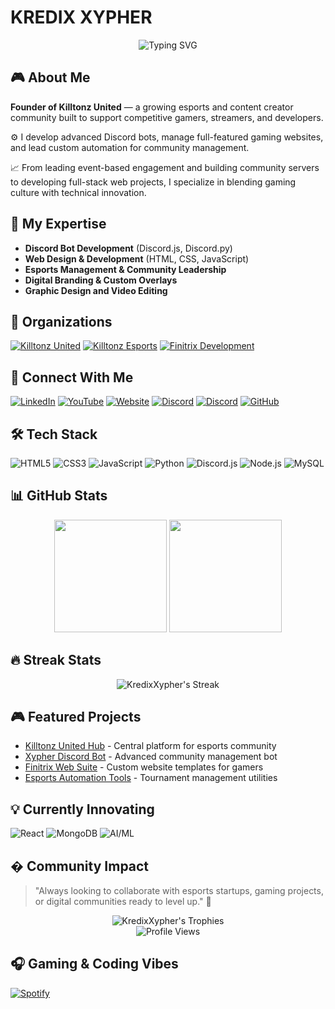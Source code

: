 
# KREDIX XYPHER

<div align="center">
  <img src="https://readme-typing-svg.demolab.com?font=Fira+Code&weight=600&size=24&duration=3000&pause=1000&color=00F72D&background=0D111700&center=true&vCenter=true&width=435&lines=Esports+Entrepreneur;Discord+Bot+Developer;Community+Architect;Tech+Innovator" alt="Typing SVG" />
</div>

## 🎮 About Me
**Founder of Killtonz United** — a growing esports and content creator community built to support competitive gamers, streamers, and developers.

⚙️ I develop advanced Discord bots, manage full-featured gaming websites, and lead custom automation for community management.

📈 From leading event-based engagement and building community servers to developing full-stack web projects, I specialize in blending gaming culture with technical innovation.



## 🔧 My Expertise
- **Discord Bot Development** (Discord.js, Discord.py)
- **Web Design & Development** (HTML, CSS, JavaScript)
- **Esports Management & Community Leadership**
- **Digital Branding & Custom Overlays**
- **Graphic Design and Video Editing**

## 🚀 Organizations
[![Killtonz United](https://img.shields.io/badge/Killtonz_United-000000?style=for-the-badge&logo=github&logoColor=white)](https://github.com/Killtonz-United)
[![Killtonz Esports](https://img.shields.io/badge/Killtonz_Esports-EA3223?style=for-the-badge&logo=riot-games&logoColor=white)](https://github.com/Killtonz-Esports)
[![Finitrix Development](https://img.shields.io/badge/Finitrix_Development-4285F4?style=for-the-badge&logo=google-chrome&logoColor=white)](https://github.com/Finitrix-Development)

## 🔗 Connect With Me
[![LinkedIn](https://img.shields.io/badge/LinkedIn-0077B5?style=for-the-badge&logo=linkedin&logoColor=white)](https://www.linkedin.com/in/kredix-xypher/)
[![YouTube](https://img.shields.io/badge/YouTube-FF0000?style=for-the-badge&logo=youtube&logoColor=white)](https://www.youtube.com/@Kredix_144hz)
[![Website](https://img.shields.io/badge/Website-FF7139?style=for-the-badge&logo=google-chrome&logoColor=white)](https://kredix.xyz/)
[![Discord](https://img.shields.io/badge/Discord_Server-5865F2?style=for-the-badge&logo=discord&logoColor=white)](https://discord.gg/YOUR_INVITE_LINK)
[![Discord](https://img.shields.io/badge/Discord_ID-000000?style=for-the-badge&logo=discord&logoColor=white)](https://discord.com/users/YOUR_DISCORD_ID)
[![GitHub](https://img.shields.io/badge/GitHub-100000?style=for-the-badge&logo=github&logoColor=white)](https://github.com/kredix-xypher)

## 🛠️ Tech Stack
![HTML5](https://img.shields.io/badge/HTML5-E34F26?style=for-the-badge&logo=html5&logoColor=white)
![CSS3](https://img.shields.io/badge/CSS3-1572B6?style=for-the-badge&logo=css3&logoColor=white)
![JavaScript](https://img.shields.io/badge/JavaScript-F7DF1E?style=for-the-badge&logo=javascript&logoColor=black)
![Python](https://img.shields.io/badge/Python-3776AB?style=for-the-badge&logo=python&logoColor=white)
![Discord.js](https://img.shields.io/badge/Discord.js-5865F2?style=for-the-badge&logo=discord&logoColor=white)
![Node.js](https://img.shields.io/badge/Node.js-339933?style=for-the-badge&logo=nodedotjs&logoColor=white)
![MySQL](https://img.shields.io/badge/MySQL-4479A1?style=for-the-badge&logo=mysql&logoColor=white)

## 📊 GitHub Stats
<div align="center">
  <img height="180em" src="https://github-readme-stats.vercel.app/api?username=kredix-xypher&show_icons=true&theme=vision-friendly-dark&include_all_commits=true&count_private=true"/>
  <img height="180em" src="https://github-readme-stats.vercel.app/api/top-langs/?username=kredix-xypher&layout=compact&langs_count=8&theme=vision-friendly-dark"/>
</div>

## 🔥 Streak Stats
<div align="center">
  <img src="https://github-readme-streak-stats.herokuapp.com/?user=kredix-xypher&theme=vision-friendly-dark" alt="KredixXypher's Streak"/>
</div>

## 🎮 Featured Projects
- [Killtonz United Hub](https://github.com/kredix-xypher/killtonz-hub) - Central platform for esports community
- [Xypher Discord Bot](https://github.com/kredix-xypher/xypher-bot) - Advanced community management bot
- [Finitrix Web Suite](https://github.com/kredix-xypher/finitrix-web) - Custom website templates for gamers
- [Esports Automation Tools](https://github.com/kredix-xypher/esports-automation) - Tournament management utilities

## 💡 Currently Innovating
![React](https://img.shields.io/badge/React-20232A?style=for-the-badge&logo=react&logoColor=61DAFB)
![MongoDB](https://img.shields.io/badge/MongoDB-4EA94B?style=for-the-badge&logo=mongodb&logoColor=white)
![AI/ML](https://img.shields.io/badge/AI/ML-FF6F00?style=for-the-badge&logo=tensorflow&logoColor=white)

## � Community Impact
> "Always looking to collaborate with esports startups, gaming projects, or digital communities ready to level up." 🚀

<div align="center">
  <img src="https://github-profile-trophy.vercel.app/?username=kredix-xypher&theme=onedark&row=1&column=6" alt="KredixXypher's Trophies" />
  <br>
  <img src="https://komarev.com/ghpvc/?username=kredix-xypher&label=PROFILE+VIEWS&style=for-the-badge&color=blueviolet" alt="Profile Views" />
</div>

## 🎧 Gaming & Coding Vibes
[![Spotify](https://novatorem-git-master.vercel.app/api/spotify)](https://open.spotify.com/user/YOUR_SPOTIFY_ID)
```

